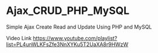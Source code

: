 # Ajax_CRUD_PHP_MySQL
Simple Ajax Create Read and Update Using PHP and MySQL


Video Link
https://www.youtube.com/playlist?list=PL4unWLKFsZfe3NnXYKu5T2UaXA8r9HWzW
